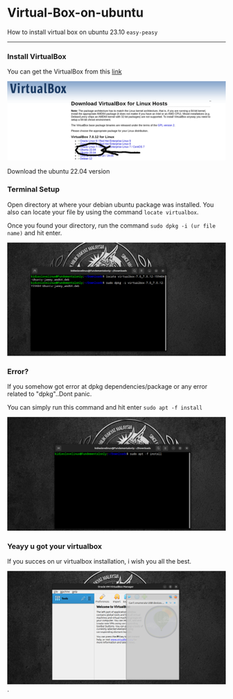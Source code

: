 # Virtual-Box-on-ubuntu
How to install virtual box on ubuntu 23.10 `easy-peasy`

---

### Install VirtualBox

You can get the VirtualBox from this [link](https://download.virtualbox.org/virtualbox/7.0.12/virtualbox-7.0_7.0.12-159484~Ubuntu~jammy_amd64.deb)

![install](https://github.com/Yusralien/Virtual-Box-on-ubuntu/blob/main/virtualboxdownload.png)

Download the ubuntu 22.04 version

### Terminal Setup

Open directory at where your debian ubuntu package was installed. You also can locate your file by using the command `locate virtualbox`.

Once you found your directory, run the command `sudo dpkg -i (ur file name)` and hit enter.

![sudo-dpkg](https://github.com/Yusralien/Virtual-Box-on-ubuntu/blob/main/Screenshot%20from%202023-11-12%2016-57-19.png)

### Error?

If you somehow got error at dpkg dependencies/package or any error related to "dpkg"..Dont panic.

You can simply run this command and hit enter `sudo apt -f install`

![error](https://github.com/Yusralien/Virtual-Box-on-ubuntu/blob/main/Screenshot%20from%202023-11-12%2016-58-12.png)

### Yeayy u got your virtualbox

If you succes on ur virtualbox installation, i wish you all the best.

![success](https://github.com/Yusralien/Virtual-Box-on-ubuntu/blob/main/Screenshot%20from%202023-11-12%2016-59-57.png).
